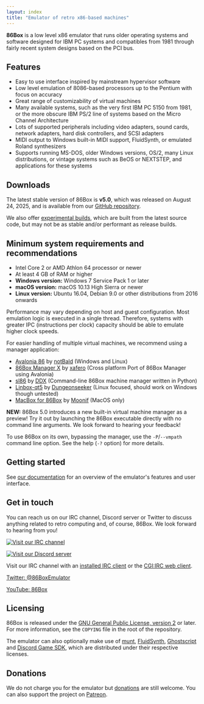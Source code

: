 ```yaml
---
layout: index
title: "Emulator of retro x86-based machines"
---
```


**86Box** is a low level x86 emulator that runs older operating systems and software designed for IBM PC systems and compatibles from 1981 through fairly recent system designs based on the PCI bus.

Features
--------

* Easy to use interface inspired by mainstream hypervisor software
* Low level emulation of 8086-based processors up to the Pentium with focus on accuracy
* Great range of customizability of virtual machines
* Many available systems, such as the very first IBM PC 5150 from 1981, or the more obscure IBM PS/2 line of systems based on the Micro Channel Architecture
* Lots of supported peripherals including video adapters, sound cards, network adapters, hard disk controllers, and SCSI adapters
* MIDI output to Windows built-in MIDI support, FluidSynth, or emulated Roland synthesizers
* Supports running MS-DOS, older Windows versions, OS/2, many Linux distributions, or vintage systems such as BeOS or NEXTSTEP, and applications for these systems

Downloads
---------

The latest stable version of 86Box is **v5.0**, which was released on August 24, 2025, and is available from our [GitHub repository](https://github.com/86Box/86Box/releases/latest).

We also offer [experimental builds](/builds), which are built from the latest source code, but may not be as stable and/or performant as release builds.

Minimum system requirements and recommendations
-----------------------------------------------

* Intel Core 2 or AMD Athlon 64 processor or newer
* At least 4 GB of RAM or higher
* **Windows version:** Windows 7 Service Pack 1 or later
* **macOS version:** macOS 10.13 High Sierra or newer
* **Linux version:** Ubuntu 16.04, Debian 9.0 or other distributions from 2016 onwards

Performance may vary depending on host and guest configuration. Most emulation logic is executed in a single thread. Therefore, systems with greater IPC (instructions per clock) capacity should be able to emulate higher clock speeds.

For easier handling of multiple virtual machines, we recommend using a manager application:

* [Avalonia 86](https://github.com/notBald/Avalonia86) by [notBald](https://github.com/notBald) (Windows and Linux)
* [86Box Manager X](https://github.com/RetBox/86BoxManagerX) by [xafero](https://github.com/xafero) (Cross platform Port of 86Box Manager using Avalonia)
* [sl86](https://github.com/DDXofficial/sl86) by [DDX](https://github.com/DDXofficial) (Command-line 86Box machine manager written in Python)
* [Linbox-qt5](https://github.com/Dungeonseeker/linbox-qt5) by [Dungeonseeker](https://github.com/Dungeonseeker/) (Linux focused, should work on Windows though untested)
* [MacBox for 86Box](https://github.com/Moonif/MacBox) by [Moonif](https://github.com/Moonif) (MacOS only)

**NEW:** 86Box 5.0 introduces a new built-in virtual machine manager as a preview! Try it out by launching the 86Box executable directly with no command line arguments. We look forward to hearing your feedback!

To use 86Box on its own, bypassing the manager, use the `-P`/`--vmpath` command line option. See the help (`-?` option) for more details.

Getting started
---------------

See [our documentation](https://86box.readthedocs.io/en/latest/index.html) for an overview of the emulator's features and user interface.

<a name="social" />Get in touch
-------------------------------

You can reach us on our IRC channel, Discord server or Twitter to discuss anything related to retro computing and, of course, 86Box. We look forward to hearing from you!

<div id="socialnew" markdown="block">

[![Visit our IRC channel](https://kiwiirc.com/buttons/irc.86box.net/86Box.png)](https://kiwiirc.com/client/irc.86box.net/?nick=website?#86Box)

[![Visit our Discord server](https://discordapp.com/api/guilds/262614059009048590/embed.png)](https://discord.gg/v5fCgFw)

</div><div id="socialold" markdown="block">

Visit our IRC channel with an [installed IRC client](irc://irc.86box.net/#86Box) or the [CGI:IRC web client](http://irc.86box.net).

</div>

[Twitter: @86BoxEmulator](https://twitter.com/86BoxEmulator)

[YouTube: 86Box](https://youtube.com/c/86Box)

Licensing
---------

86Box is released under the [GNU General Public License, version 2](https://www.gnu.org/licenses/old-licenses/gpl-2.0.html) or later. For more information, see the `COPYING` file in the root of the repository.

The emulator can also optionally make use of [munt](https://github.com/munt/munt), [FluidSynth](https://www.fluidsynth.org/), [Ghostscript](https://www.ghostscript.com/) and [Discord Game SDK](https://discord.com/developers/docs/game-sdk/sdk-starter-guide), which are distributed under their respective licenses.

Donations
---------

We do not charge you for the emulator but [donations](https://paypal.me/86Box) are still welcome. You can also support the project on [Patreon](https://www.patreon.com/86box).
